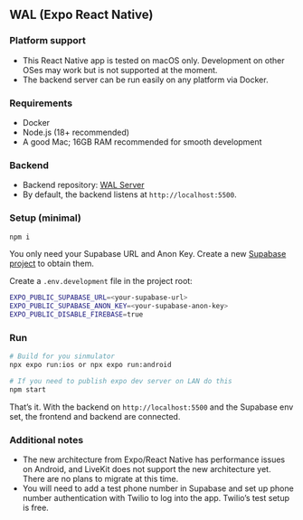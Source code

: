 ## WAL (Expo React Native)

### Platform support

- This React Native app is tested on macOS only. Development on other OSes may work but is not supported at the moment.
- The backend server can be run easily on any platform via Docker.

### Requirements

- Docker
- Node.js (18+ recommended)
- A good Mac; 16GB RAM recommended for smooth development

### Backend

- Backend repository: [WAL Server](https://github.com/walofficial/wal-server)
- By default, the backend listens at `http://localhost:5500`.

### Setup (minimal)

```bash
npm i
```

You only need your Supabase URL and Anon Key. Create a new [Supabase project](https://supabase.com/dashboard/sign-in) to obtain them.

Create a `.env.development` file in the project root:

```bash
EXPO_PUBLIC_SUPABASE_URL=<your-supabase-url>
EXPO_PUBLIC_SUPABASE_ANON_KEY=<your-supabase-anon-key>
EXPO_PUBLIC_DISABLE_FIREBASE=true
```

### Run

```bash
# Build for you sinmulator
npx expo run:ios or npx expo run:android

# If you need to publish expo dev server on LAN do this
npm start
```

That’s it. With the backend on `http://localhost:5500` and the Supabase env set, the frontend and backend are connected.


### Additional notes

- The new architecture from Expo/React Native has performance issues on Android, and LiveKit does not support the new architecture yet. There are no plans to migrate at this time.
- You will need to add a test phone number in Supabase and set up phone number authentication with Twilio to log into the app. Twilio’s test setup is free.

